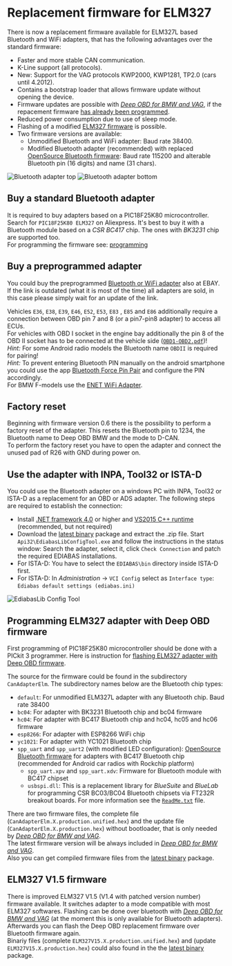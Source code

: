 # Replacement firmware for ELM327
There is now a replacement firmware available for ELM327L based Bluetooth and WiFi adapters, that has the following advantages over the standard firmware:
* Faster and more stable CAN communication.
* K-Line support (all protocols).
* New: Support for the VAG protocols KWP2000, KWP1281, TP2.0 (cars until 4.2012).
* Contains a bootstrap loader that allows firmware update without opening the device.
* Firmware updates are possible with _[Deep OBD for BMW and VAG](Deep_OBD_for_BMW_and_VAG.md)_, if the repacement firmware [has already been programmed](#programming-of-the-processor).
* Reduced power consumption due to use of sleep mode.
* Flashing of a modified [ELM327 firmware](#elm327-firmware) is possible.
* Two firmware versions are available:
  * Unmodified Bluetooth and WiFi adapter: Baud rate 38400.
  * Modified Bluetooth adapter (recommended) with replaced [OpenSource Bluetooth firmware](Custom_Bluetooth_firmware.md): Baud rate 115200 and alterable Bluetooth pin (16 digits) and name (31 chars).

![Bluetooth adapter top](Replacement_firmware_for_ELM327_BluetoothAdapterTopSmall.png) ![Bluetooth adapter bottom](Replacement_firmware_for_ELM327_BluetoothAdapterBottomSmall.png)

## Buy a standard Bluetooth adapter
It is required to buy adapters based on a PIC18F25K80 microcontroller.  
Search for `PIC18F25K80 ELM327` on Aliexpress. It's best to buy it with a Bluetooth module based on a _CSR BC417_ chip. The ones with _BK3231_ chip are supported too.  
For programming the firmware see: [programming](#programming-elm327-adapter-with-deep-obd-firmware)

## Buy a preprogrammed adapter
You could buy the preprogrammed [Bluetooth or WiFi adapter](https://www.ebay.de/itm/255083070562) also at EBAY.  
If the link is outdated (what it is most of the time) all adapters are sold, in this case please simply wait for an update of the link.  

Vehicles `E36`, `E38`, `E39`, `E46`, `E52`, `E53`, `E83` , `E85` and `E86` additionally require a connection between OBD pin 7 and 8 (or a pin7-pin8 adapter) to access all ECUs.  
For vehicles with OBD I socket in the engine bay additionally the pin 8 of the OBD II socket has to be connected at the vehicle side ([`OBD1-OBD2.pdf`](OBD1-OBD2.pdf))!  
_Hint:_ For some Android radio models the Bluetooth name `OBDII` is required for pairing!  
_Hint:_ To prevent entering Bluetooth PIN manually on the android smartphone you could use the app [Bluetooth Force Pin Pair](https://play.google.com/store/apps/details?id=com.solvaig.forcepair) and configure the PIN accordingly.  
For BMW F-models use the [ENET WiFi Adapter](ENET_WiFi_Adapter.md).

## Factory reset
Beginning with firmware version 0.6 there is the possibility to perform a factory reset of the adapter. This resets the Bluetooth pin to 1234, the Bluetooth name to Deep OBD BMW and the mode to D-CAN.  
To perform the factory reset you have to open the adapter and connect the unused pad of R26 with GND during power on.

## Use the adapter with INPA, Tool32 or ISTA-D
You could use the Bluetooth adapter on a windows PC with INPA, Tool32 or ISTA-D as a replacement for an OBD or ADS adapter. The following steps are required to establish the connection:
* Install [.NET framework 4.0](https://www.microsoft.com/de-de/download/details.aspx?id=17718) or higher and [VS2015 C++ runtime](https://www.microsoft.com/de-de/download/details.aspx?id=48145) (recommended, but not required)
* Download the [latest binary](https://github.com/uholeschak/ediabaslib/releases/latest) package and extract the .zip file. Start `Api32\EdiabasLibConfigTool.exe` and follow the instructions in the status window: Search the adapter, select it, click `Check Connection` and patch the required EDIABAS installations.
* For ISTA-D: You have to select the `EDIABAS\bin` directory inside ISTA-D first.
* For ISTA-D: In _Administration_ -> `VCI Config` select as `Interface type`: `Ediabas default settings (ediabas.ini)`

![EdiabasLib Config Tool](Replacement_firmware_for_ELM327_ConfigToolBluetoothSmall.png)

## Programming ELM327 adapter with Deep OBD firmware
First programming of PIC18F25K80 microcontroller should be done with a PICkit 3 programmer. Here is instruction for [flashing ELM327 adapter with Deep OBD firmware](Replace_ELM327_HC04_Firmware.md).

The source for the firmware could be found in the subdirectory `CanAdapterElm`. The subdirectory names below are the Bluetooth chip types:
* `default`: For unmodified ELM327L adapter with any Bluetooth chip. Baud rate 38400
* `bc04`: For adapter with BK3231 Bluetooth chip and bc04 firmware
* `hc04`: For adapter with BC417 Bluetooth chip and hc04, hc05 and hc06 firmware
* `esp8266`: For adapter with ESP8266 WiFi chip
* `yc1021`: For adapter with YC1021 Bluetooth chip
* `spp_uart` and `spp_uart2` (with modified LED configuration): [OpenSource Bluetooth firmware](Custom_Bluetooth_firmware.md) for adapters with BC417 Bluetooth chip (recommended for Android car radios with Rockchip platform)
  * `spp_uart.xpv` and `spp_uart.xdv`: Firmware for Bluetooth module with BC417 chipset
  * `usbspi.dll`: This is a replacement library for _BlueSuite_ and _BlueLab_ for programming CSR BC03/BC04 Bluetooth chipsets via FT232R breakout boards. For more information see the [`ReadMe.txt`](../EdiabasLib/CanAdapterElm/Bluetooth/spp_uart/ReadMe.txt) file.

There are two firmware files, the complete file (`CanAdapterElm.X.production.unified.hex`) and the update file (`CanAdapterElm.X.production.hex`) without bootloader, that is only needed by _[Deep OBD for BMW and VAG](Deep_OBD_for_BMW_and_VAG.md)_.  
The latest firmware version will be always included in _[Deep OBD for BMW and VAG](Deep_OBD_for_BMW_and_VAG.md)_.  
Also you can get compiled firmware files from the [latest binary](https://github.com/uholeschak/ediabaslib/releases/latest) package.

## ELM327 V1.5 firmware
There is improved ELM327 V1.5 (V1.4 with patched version number) firmware available. It switches adapter to a mode compatible with most ELM327 softwares. 
Flashing can be done over bluetooth with _[Deep OBD for BMW and VAG](Deep_OBD_for_BMW_and_VAG.md)_ (at the moment this is only available for Bluetooth adapters).
Afterwards you can flash the Deep OBD replacement firmware over Bluetooth firmware again.  
Binariy files (complete `ELM327V15.X.production.unified.hex`) and (update `ELM327V15.X.production.hex`) could also found in the the [latest binary](https://github.com/uholeschak/ediabaslib/releases/latest) package.
